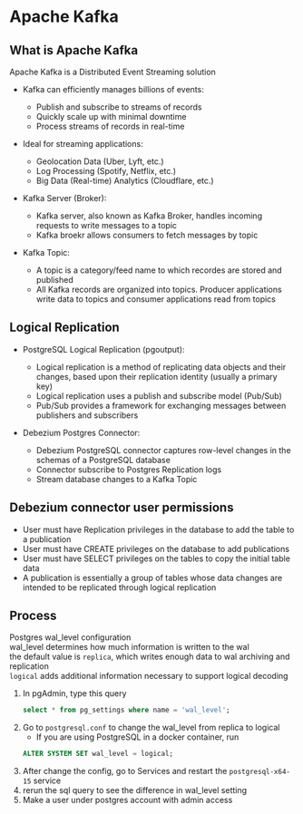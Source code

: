 # Apache Kafka

## What is Apache Kafka
Apache Kafka is a Distributed Event Streaming solution  

* Kafka can efficiently manages billions of events:
    - Publish and subscribe to streams of records
    - Quickly scale up with minimal downtime
    - Process streams of records in real-time  

* Ideal for streaming applications:
    - Geolocation Data (Uber, Lyft, etc.)
    - Log Processing (Spotify, Netflix, etc.)
    - Big Data (Real-time) Analytics (Cloudflare, etc.)  

* Kafka Server (Broker):
    - Kafka server, also known as Kafka Broker, handles incoming requests to write messages to a topic
    - Kafka broekr allows consumers to fetch messages by topic  

* Kafka Topic:
    - A topic is a category/feed name to which recordes are stored and published
    - All Kafka records are organized into topics. Producer applications write data to topics and consumer applications read from topics

## Logical Replication 
* PostgreSQL Logical Replication (pgoutput):
    - Logical replication is a method of replicating data objects and their changes, based upon their replication identity (usually a primary key)
    - Logical replication uses a publish and subscribe model (Pub/Sub)
    - Pub/Sub provides a framework for exchanging messages between publishers and subscribers

* Debezium Postgres Connector:
    - Debezium PostgreSQL connector captures row-level changes in the schemas of a PostgreSQL database
    - Connector subscribe to Postgres Replication logs
    - Stream database changes to a Kafka Topic

## Debezium connector user permissions
- User must have Replication privileges in the database to add the table to a publication
- User must have CREATE privileges on the database to add publications
- User must have SELECT privileges on the tables to copy the initial table data
- A publication is essentially a group of tables whose data changes are intended to be replicated through logical replication

## Process
Postgres wal_level configuration  
wal_level determines how much information is written to the wal  
the default value is `replica`, which writes enough data to wal archiving and replication  
`logical` adds additional information necessary to support logical decoding  
1. In pgAdmin, type this query
    ```sql
    select * from pg_settings where name = 'wal_level';
    ```
2. Go to `postgresql.conf` to change the wal_level from replica to logical
    * If you are using PostgreSQL in a docker container, run
    ```sql
    ALTER SYSTEM SET wal_level = logical;
    ```
3. After change the config, go to Services and restart the `postgresql-x64-15` service
4. rerun the sql query to see the difference in wal_level setting
5. Make a user under postgres account with admin access

